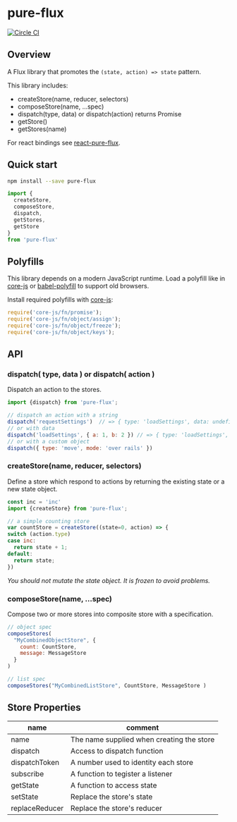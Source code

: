 # pure-flux

[![Circle CI](https://circleci.com/gh/WebsiteHQ/pure-flux/tree/master.svg?style=svg)](https://circleci.com/gh/WebsiteHQ/pure-flux/tree/master)

## Overview

A Flux library that promotes the `(state, action) => state` pattern.

This library includes:

  - createStore(name, reducer, selectors)
  - composeStore(name, ...spec)
  - dispatch(type, data) or dispatch(action) returns Promise
  - getStore()
  - getStores(name)

For react bindings see [react-pure-flux](https://github.com/FunctionFoundry/react-pure-flux).


## Quick start

```sh
npm install --save pure-flux
```

```js
import {
  createStore,
  composeStore,
  dispatch,
  getStores,
  getStore
}
from 'pure-flux'
```

## Polyfills

This library depends on a modern JavaScript runtime. Load a polyfill like in [core-js](https://github.com/zloirock/core-js#commonjs) or [babel-polyfill](http://babeljs.io/docs/usage/polyfill/) to support old browsers.

Install required polyfills with [core-js](https://github.com/zloirock/core-js):

```js
require('core-js/fn/promise');
require('core-js/fn/object/assign');
require('core-js/fn/object/freeze');
require('core-js/fn/object/keys');
```

## API

### dispatch( type, data ) or dispatch( action )

Dispatch an action to the stores.

```js
import {dispatch} from 'pure-flux';

// dispatch an action with a string
dispatch('requestSettings')  // => { type: 'loadSettings', data: undefined }
// or with data
dispatch('loadSettings', { a: 1, b: 2 }) // => { type: 'loadSettings', data: { a: 1, b: 2 } }
// or with a custom object
dispatch({ type: 'move', mode: 'over rails' })
```

### createStore(name, reducer, selectors)

Define a store which respond to actions by returning the existing state or a new state object.

```js
const inc = 'inc'
import {createStore} from 'pure-flux';

// a simple counting store
var countStore = createStore((state=0, action) => {
switch (action.type)
case inc:
  return state + 1;
default:
  return state;
})
```

_You should not mutate the state object. It is frozen to avoid problems._

### composeStore(name, ...spec)

Compose two or more stores into composite store with a specification.

```js
// object spec
composeStores(
  "MyCombinedObjectStore", {
    count: CountStore,
    message: MessageStore
  }
)

// list spec
composeStores("MyCombinedListStore", CountStore, MessageStore )
```

## Store Properties

| name | comment |
|---------|------|
| name | The name supplied when creating the store |
| dispatch | Access to dispatch function |
| dispatchToken | A number used to identity each store |
| subscribe | A function to tegister a listener |
| getState | A function to access state |
| setState | Replace the store's state |
| replaceReducer | Replace the store's reducer |
